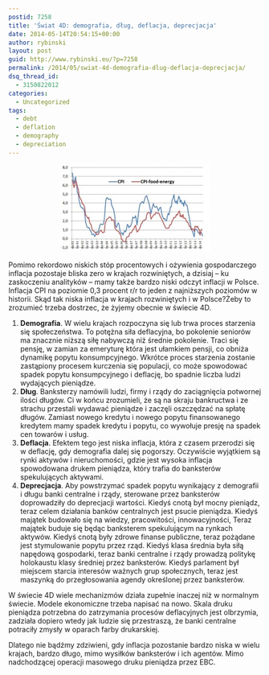 ```yaml
---
postid: 7258
title: 'Świat 4D: demografia, dług, deflacja, deprecjacja'
date: 2014-05-14T20:54:15+00:00
author: rybinski
layout: post
guid: http://www.rybinski.eu/?p=7258
permalink: /2014/05/swiat-4d-demografia-dlug-deflacja-deprecjacja/
dsq_thread_id:
  - 3150822012
categories:
  - Uncategorized
tags:
  - debt
  - deflation
  - demography
  - depreciation
---
```

<p style="text-align: center;">
  <a href="/uploads/2014/05/CPI_PL.jpg"><img class="size-medium wp-image-7259 aligncenter" title="CPI_PL" src="/uploads/2014/05/CPI_PL-300x175.jpg" alt="" width="300" height="175" /></a>
</p>

Pomimo rekordowo niskich stóp procentowych i ożywienia gospodarczego inflacja pozostaje bliska zero w krajach rozwiniętych, a dzisiaj – ku zaskoczeniu analityków – mamy także bardzo niski odczyt inflacji w Polsce. Inflacja CPI na poziomie 0,3 procent r/r to jeden z najniższych poziomów w historii. Skąd tak niska inflacja w krajach rozwiniętych i w Polsce?Żeby to zrozumieć trzeba dostrzec, że żyjemy obecnie w świecie 4D.

  1. **Demografia**. W wielu krajach rozpoczyna się lub trwa proces starzenia się społeczeństwa. To potężna siła deflacyjna, bo pokolenie seniorów ma znacznie niższą siłę nabywczą niż średnie pokolenie. Traci się pensję, w zamian za emeryturę która jest ułamkiem pensji, co obniża dynamikę popytu konsumpcyjnego. Wkrótce proces starzenia zostanie zastąpiony procesem kurczenia się populacji, co może spowodować spadek popytu konsumpcyjnego i deflację, bo spadnie liczba ludzi wydających pieniądze.
  2. **Dług**. Banksterzy namówili ludzi, firmy i rządy do zaciągnięcia potwornej ilości długów. Ci w końcu zrozumieli, że są na skraju bankructwa i ze strachu przestali wydawać pieniądze i zaczęli oszczędzać na spłatę długów. Zamiast nowego kredytu i nowego popytu finansowanego kredytem mamy spadek kredytu i popytu, co wywołuje presję na spadek cen towarów i usług.
  3. **Deflacja**. Efektem tego jest niska inflacja, która z czasem przerodzi się w deflację, gdy demografia dalej się pogorszy. Oczywiście wyjątkiem są rynki aktywów i nieruchomości, gdzie jest wysoka inflacja spowodowana drukem pieniądza, który trafia do banksterów spekulujących aktywami.
  4. **Deprecjacja**. Aby powstrzymać spadek popytu wynikający z demografii i długu banki centralne i rządy, sterowane przez banksterów doprowadziły do deprecjacji wartości. Kiedyś cnotą był mocny pieniądz, teraz celem działania banków centralnych jest psucie pieniądza. Kiedyś majątek budowało się na wiedzy, pracowitości, innowacyjności, Teraz majątek buduje się będąc banksterem spekulującym na rynkach aktywów. Kiedyś cnotą były zdrowe finanse publiczne, teraz pożądane jest stymulowanie popytu przez rząd. Kiedyś klasa średnia była siłą napędową gospodarki, teraz banki centralne i rządy prowadzą politykę holokaustu klasy średniej przez banksterów. Kiedyś parlament był miejscem starcia interesów ważnych grup społecznych, teraz jest maszynką do przegłosowania agendy określonej przez banksterów.

W świecie 4D wiele mechanizmów działa zupełnie inaczej niż w normalnym świecie. Modele ekonomiczne trzeba napisać na nowo. Skala druku pieniądza potrzebna do zatrzymania procesów deflacyjnych jest olbrzymia, zadziała dopiero wtedy jak ludzie się przestraszą, że banki centralne potraciły zmysły w oparach farby drukarskiej.

Dlatego nie bądźmy zdziwieni, gdy inflacja pozostanie bardzo niska w wielu krajach, bardzo długo, mimo wysiłków banksterów i ich agentów. Mimo nadchodzącej operacji masowego druku pieniądza przez EBC.
